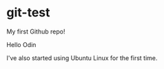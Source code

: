 # git-test
My first Github repo!

Hello Odin

I've also started using Ubuntu Linux for the first time. 
